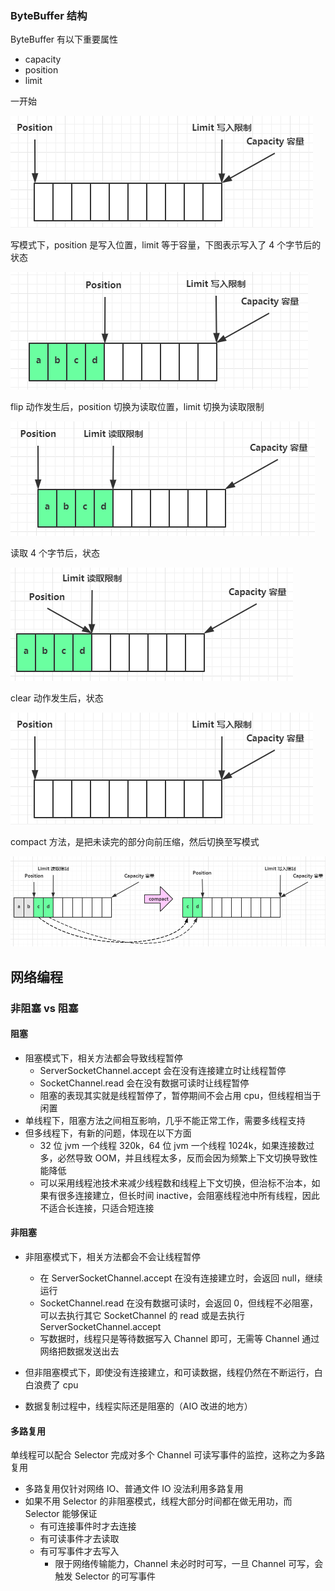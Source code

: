 ### ByteBuffer 结构

ByteBuffer 有以下重要属性

* capacity
* position
* limit

一开始

![](./assets/0021.png)

写模式下，position 是写入位置，limit 等于容量，下图表示写入了 4 个字节后的状态

![](./assets/0018.png)

flip 动作发生后，position 切换为读取位置，limit 切换为读取限制

![](./assets/0019.png)

读取 4 个字节后，状态

![](./assets/0020.png)

clear 动作发生后，状态

![](./assets/0021.png)

compact 方法，是把未读完的部分向前压缩，然后切换至写模式

![](./assets/0022.png)





## 网络编程

### 非阻塞 vs 阻塞

#### 阻塞

* 阻塞模式下，相关方法都会导致线程暂停
  * ServerSocketChannel.accept 会在没有连接建立时让线程暂停
  * SocketChannel.read 会在没有数据可读时让线程暂停
  * 阻塞的表现其实就是线程暂停了，暂停期间不会占用 cpu，但线程相当于闲置
* 单线程下，阻塞方法之间相互影响，几乎不能正常工作，需要多线程支持
* 但多线程下，有新的问题，体现在以下方面
  * 32 位 jvm 一个线程 320k，64 位 jvm 一个线程 1024k，如果连接数过多，必然导致 OOM，并且线程太多，反而会因为频繁上下文切换导致性能降低
  * 可以采用线程池技术来减少线程数和线程上下文切换，但治标不治本，如果有很多连接建立，但长时间 inactive，会阻塞线程池中所有线程，因此不适合长连接，只适合短连接



#### 非阻塞

* 非阻塞模式下，相关方法都会不会让线程暂停

  * 在 ServerSocketChannel.accept 在没有连接建立时，会返回 null，继续运行
  * SocketChannel.read 在没有数据可读时，会返回 0，但线程不必阻塞，可以去执行其它 SocketChannel 的 read 或是去执行 ServerSocketChannel.accept 
  * 写数据时，线程只是等待数据写入 Channel 即可，无需等 Channel 通过网络把数据发送出去

* 但非阻塞模式下，即使没有连接建立，和可读数据，线程仍然在不断运行，白白浪费了 cpu

* 数据复制过程中，线程实际还是阻塞的（AIO 改进的地方）

  

#### 多路复用

单线程可以配合 Selector 完成对多个 Channel 可读写事件的监控，这称之为多路复用

* 多路复用仅针对网络 IO、普通文件 IO 没法利用多路复用
* 如果不用 Selector 的非阻塞模式，线程大部分时间都在做无用功，而 Selector 能够保证
  * 有可连接事件时才去连接
  * 有可读事件才去读取
  * 有可写事件才去写入
    * 限于网络传输能力，Channel 未必时时可写，一旦 Channel 可写，会触发 Selector 的可写事件